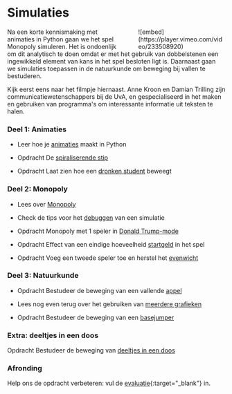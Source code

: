 # Simulaties

<div style="width: 40%; float:right; margin-left: 2em;">
![embed](https://player.vimeo.com/video/233508920)
</div>

Na een korte kennismaking met animaties in Python gaan we het spel Monopoly simuleren. Het is ondoenlijk om dit analytisch te doen omdat er met het gebruik van dobbelstenen een ingewikkeld element van kans in het spel besloten ligt is. Daarnaast gaan we simulaties toepassen in de natuurkunde om beweging bij vallen te bestuderen.

Kijk eerst eens naar het filmpje hiernaast. Anne Kroon en Damian Trilling zijn communicatiewetenschappers bij de UvA, en gespecialiseerd in het maken en gebruiken van programma's om interessante informatie uit teksten te halen.

### Deel 1: Animaties

- Leer hoe je [animaties](/monopoly/animaties) maakt in Python

- <span class="badge badge-primary">Opdracht</span> De [spiraliserende stip](/beweging/stip)

- <span class="badge badge-primary">Opdracht</span> Laat zien hoe een [dronken student](/beweging/student) beweegt

### Deel 2: Monopoly

- Lees over [Monopoly](/monopoly/inleiding)

- Check de tips voor het [debuggen](/python/debuggen) van een simulatie

- <span class="badge badge-primary">Opdracht</span> Monopoly met 1 speler in [Donald Trump-mode](/monopoly/vrij-rondlopen)

- <span class="badge badge-primary">Opdracht</span> Effect van een eindige hoeveelheid [startgeld](/monopoly/startgeld) in het spel

- <span class="badge badge-primary">Opdracht</span> Voeg een tweede speler toe en herstel het [evenwicht](/monopoly/twee-spelers)

### Deel 3: Natuurkunde

- <span class="badge badge-primary">Opdracht</span> Bestudeer de beweging van een vallende [appel](/beweging/appel)

- Lees nog even terug over het gebruiken van [meerdere grafieken](/technieken/plot)

- <span class="badge badge-primary">Opdracht</span> Bestudeer de beweging van een [basejumper](/beweging/basejump)

### Extra: deeltjes in een doos

<span class="badge badge-primary">Opdracht</span> Bestudeer de beweging van [deeltjes in een doos](/monopoly/extra)

### Afronding

<!-- - Ga naar [deze pagina](/monopoly/inleveren) om je programma's in te leveren. -->

Help ons de opdracht verbeteren: vul de [evaluatie](https://goo.gl/forms/bMEPwmQeLxMZ13qE2){:target="_blank"} in.
